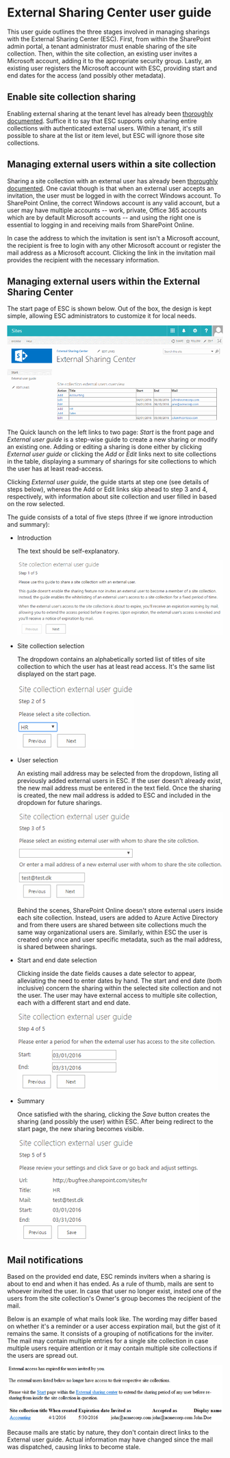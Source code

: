 # External Sharing Center user guide

This user guide outlines the three stages involved in managing
sharings with the External Sharing Center (ESC). First, from within
the SharePoint admin portal, a tenant administrator must enable
sharing of the site collection. Then, within the site collection, an
existing user invites a Microsoft account, adding it to the
appropriate security group. Lastly, an existing user registers the
Microsoft account with ESC, providing start and end dates for the
access (and possibly other metadata).

## Enable site collection sharing

Enabling external sharing at the tenant level has already been
[thoroughly
documented](http://en.share-gate.com/blog/ultimate-guide-deal-with-office-365-external-sharing#configureExternalSharing). Suffice
it to say that ESC supports only sharing entire collections with
authenticated external users. Within a tenant, it's still possible to
share at the list or item level, but ESC will ignore those site
collections.

## Managing external users within a site collection

Sharing a site collection with an external user has already been
[thoroughly
documented](http://en.share-gate.com/blog/ultimate-guide-deal-with-office-365-external-sharing#shareContent). One
caviat though is that when an external user accepts an invitation, the
user must be logged in with the correct Windows account. To SharePoint
Online, the correct Windows account is any valid account, but a user
may have multiple accounts -- work, private, Office 365 accounts which
are by default Microsoft accounts -- and using the right one is
essential to logging in and receiving mails from SharePoint Online.

In case the address to which the invitation is sent isn't a Microsoft
account, the recipient is free to login with any other Microsoft
account or register the mail address as a Microsoft account. Clicking
the link in the invitation mail provides the recipient with the
necessary information.

## Managing external users within the External Sharing Center

The start page of ESC is shown below. Out of the box, the design is
kept simple, allowing ESC administrators to customize it for local
needs.

![alt text](https://raw.githubusercontent.com/ronnieholm/Bugfree.Spo.ExternalSharingCenter/master/docs/external-sharing-center-overview.png)

The Quick launch on the left links to two page: *Start* is the front
page and *External user guide* is a step-wise guide to create a new
sharing or modify an existing one. Adding or editing a sharing is done
either by clicking *External user guide* or clicking the *Add* or
*Edit* links next to site collections in the table, displaying a
summary of sharings for site collections to which the user has at
least read-access.

Clicking *External user guide*, the guide starts at step one (see
details of steps below), whereas the Add or Edit links skip ahead to
step 3 and 4, respectively, with information about site collection and
user filled in based on the row selected.

The guide consists of a total of five steps (three if we ignore
introduction and summary):

  - Introduction

    The text should be self-explanatory.

    ![alt text](https://raw.githubusercontent.com/ronnieholm/Bugfree.Spo.ExternalSharingCenter/master/docs/site-collection-external-user-guide-step-1-of-5.png)

  - Site collection selection

    The dropdown contains an alphabetically sorted list of titles of
    site collection to which the user has at least read access. It's
    the same list displayed on the start page.

    ![alt text](https://raw.githubusercontent.com/ronnieholm/Bugfree.Spo.ExternalSharingCenter/master/docs/site-collection-external-user-guide-step-2-of-5.png)

  - User selection

    An existing mail address may be selected from the dropdown,
    listing all previously added external users in ESC. If the user
    doesn't already exist, the new mail address must be entered in the
    text field. Once the sharing is created, the new mail address is
    added to ESC and included in the dropdown for future sharings.

    ![alt text](https://raw.githubusercontent.com/ronnieholm/Bugfree.Spo.ExternalSharingCenter/master/docs/site-collection-external-user-guide-step-3-of-5.png)

    Behind the scenes, SharePoint Online doesn't store external users
    inside each site collection. Instead, users are added to Azure
    Active Directory and from there users are shared between site
    collections much the same way organizational users are. Similarly,
    within ESC the user is created only once and user specific
    metadata, such as the mail address, is shared between sharings.

  - Start and end date selection
  
    Clicking inside the date fields causes a date selector to appear,
    alleviating the need to enter dates by hand. The start and end
    date (both inclusive) concern the sharing within the selected site
    collection and not the user. The user may have external access to
    multiple site collection, each with a different start and end
    date.

    ![alt text](https://raw.githubusercontent.com/ronnieholm/Bugfree.Spo.ExternalSharingCenter/master/docs/site-collection-external-user-guide-step-4-of-5.png)

  - Summary

    Once satisfied with the
    sharing, clicking the *Save* button creates the sharing (and
    possibly the user) within ESC. After being redirect to the start page, 
    the new sharing becomes visible.

    ![alt text](https://raw.githubusercontent.com/ronnieholm/Bugfree.Spo.ExternalSharingCenter/master/docs/site-collection-external-user-guide-step-5-of-5.png)

## Mail notifications

Based on the provided end date, ESC reminds inviters when a sharing is
about to end and when it has ended. As a rule of thumb, mails are sent
to whoever invited the user. In case that user no longer exist, insted
one of the users from the site collection's Owner's group becomes the
recipient of the mail.

Below is an example of what mails look like. The wording may differ
based on whether it's a reminder or a user access expiration mail, but
the gist of it remains the same. It consists of a grouping of
notifications for the inviter. The mail may contain multiple entries
for a single site collection in case multiple users require attention
or it may contain multiple site collections if the users are spread
out.

![alt text](https://raw.githubusercontent.com/ronnieholm/Bugfree.Spo.ExternalSharingCenter/master/docs/external-user-mail-template.png)

Because mails are static by nature, they don't contain direct links to
the External user guide. Actual information may have changed since the
mail was dispatched, causing links to become stale.